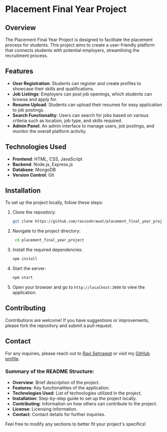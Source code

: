 # Placement Final Year Project

## Overview

The Placement Final Year Project is designed to facilitate the placement process for students. This project aims to create a user-friendly platform that connects students with potential employers, streamlining the recruitment process.

## Features

- **User  Registration**: Students can register and create profiles to showcase their skills and qualifications.
- **Job Listings**: Employers can post job openings, which students can browse and apply for.
- **Resume Upload**: Students can upload their resumes for easy application to job postings.
- **Search Functionality**: Users can search for jobs based on various criteria such as location, job type, and skills required.
- **Admin Panel**: An admin interface to manage users, job postings, and monitor the overall platform activity.

## Technologies Used

- **Frontend**: HTML, CSS, JavaScript
- **Backend**: Node.js, Express.js
- **Database**: MongoDB
- **Version Control**: Git

## Installation

To set up the project locally, follow these steps:

1. Clone the repository:
   ```bash
   git clone https://github.com/ravisehrawat/placement_final_year_project.git
   
2. Navigate to the project directory:
   ```bash
    cd placement_final_year_project

3. Install the required dependencies:
    ```bash
    npm install
    
4. Start the server:
    ```bash
    npm start

5. Open your browser and go to `http://localhost:3000` to view the application.


## Contributing

Contributions are welcome! If you have suggestions or improvements, please fork the repository and submit a pull request.


## Contact

For any inquiries, please reach out to [Ravi Sehrawat](mailto:ravisehrawat625@gmail.com) or visit my [GitHub profile](https://github.com/ravisehrawat).




### Summary of the README Structure:
- **Overview**: Brief description of the project.
- **Features**: Key functionalities of the application.
- **Technologies Used**: List of technologies utilized in the project.
- **Installation**: Step-by-step guide to set up the project locally.
- **Contributing**: Information on how others can contribute to the project.
- **License**: Licensing information.
- **Contact**: Contact details for further inquiries.

Feel free to modify any sections to better fit your project's specifics!

